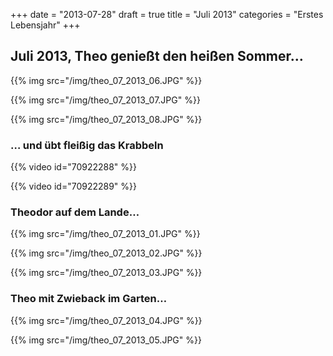 +++
date = "2013-07-28"
draft = true
title = "Juli 2013"
categories = "Erstes Lebensjahr"
+++

## Juli 2013, Theo genießt den heißen Sommer…


{{% img src="/img/theo_07_2013_06.JPG" %}}

{{% img src="/img/theo_07_2013_07.JPG" %}}

{{% img src="/img/theo_07_2013_08.JPG" %}}


### … und übt fleißig das Krabbeln

{{% video id="70922288" %}}

{{% video id="70922289" %}}

### Theodor auf dem Lande…

{{% img src="/img/theo_07_2013_01.JPG" %}}

{{% img src="/img/theo_07_2013_02.JPG" %}}

{{% img src="/img/theo_07_2013_03.JPG" %}}


### Theo mit Zwieback im Garten…

{{% img src="/img/theo_07_2013_04.JPG" %}}

{{% img src="/img/theo_07_2013_05.JPG" %}}
